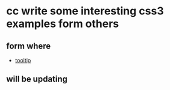 # cc write some interesting css3 examples form others

## form where
- [tooltip](http://www.imooc.com/video/6359)


## will be updating
